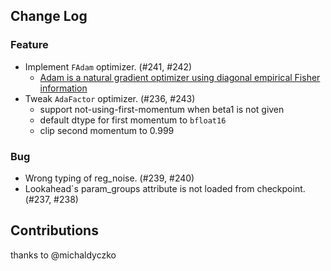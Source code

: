 ## Change Log

### Feature

* Implement `FAdam` optimizer. (#241, #242)
  * [Adam is a natural gradient optimizer using diagonal empirical Fisher information](https://arxiv.org/abs/2405.12807)
* Tweak `AdaFactor` optimizer. (#236, #243)
  * support not-using-first-momentum when beta1 is not given
  * default dtype for first momentum to `bfloat16`
  * clip second momentum to 0.999

### Bug

* Wrong typing of reg_noise. (#239, #240)
* Lookahead`s param_groups attribute is not loaded from checkpoint. (#237, #238)

## Contributions

thanks to @michaldyczko
